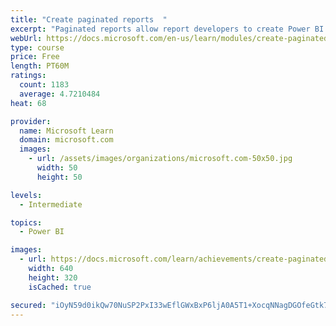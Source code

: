 ```yaml
---
title: "Create paginated reports  "
excerpt: "Paginated reports allow report developers to create Power BI artifacts that have tightly controlled rendering requirements. Paginated reports are ideal for creating sales invoices, receipts, purchase orders, and tabular data. This module will teach you how to create reports, add parameters, and work with tables and charts in paginated reports."
webUrl: https://docs.microsoft.com/en-us/learn/modules/create-paginated-reports-power-bi/
type: course
price: Free
length: PT60M
ratings:
  count: 1183
  average: 4.7210484
heat: 68

provider:
  name: Microsoft Learn
  domain: microsoft.com
  images:
    - url: /assets/images/organizations/microsoft.com-50x50.jpg
      width: 50
      height: 50

levels:
  - Intermediate

topics:
  - Power BI

images:
  - url: https://docs.microsoft.com/learn/achievements/create-paginated-reports-power-bi-social.png
    width: 640
    height: 320
    isCached: true

secured: "iOyN59d0ikQw70NuSP2PxI33wEflGWxBxP6ljA0A5T1+XocqNNagDGOfeGtk72TH+mYoNFgzTkrXjHv//vliBqhU5G7StpYoUITJxzxjoUV6/HLyUbYDNYKGnDCuvh5PwdmtrBsWEc5yEvnHCtbR0k5A5KxbtYavwHZfKPgBEF6KONIR68tLX7W48W2/om75SsLciZmqVUDCNE+sigh3JXChkcr39QCQZw4sfezA88y8e6iKQy03J4RkCkdoeifsK9BvUfPFn6q8bVpoMTwvi7lhXut6xkwz+woefR3s2eJnXHVCJGA4jr3eZtCJCp/IyckEaon3gVZCt6rrvG/A73IvgoGUc0B3CtS/UJ8Bx2zc674d3ypSJ2SldjLMbUYbpn2PoYfRi0KFQQaDQJgcDVYhgzrwyCl9upJzjLIqr1Y=;Y6L2exPDxZhbIPwaZA3gFQ=="
---
```


